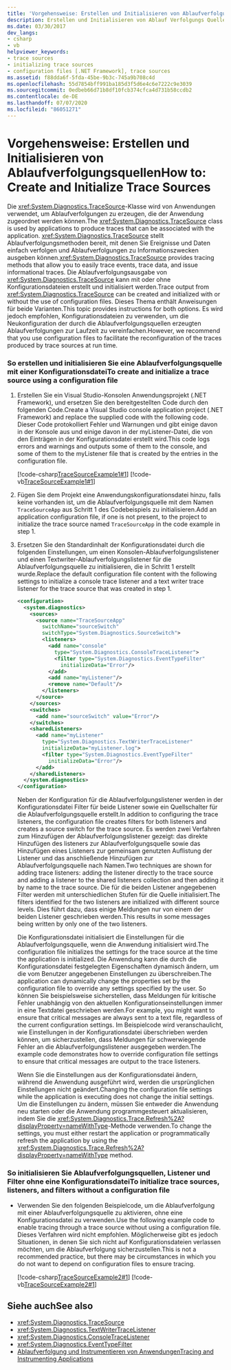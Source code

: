 ```yaml
---
title: 'Vorgehensweise: Erstellen und Initialisieren von Ablaufverfolgungsquellen'
description: Erstellen und Initialisieren von Ablauf Verfolgungs Quellen mithilfe der TraceSource-Klasse in .net. Diese Klasse stellt Methoden zum Nachverfolgen von Ereignissen und Daten und zum Ausgeben von Informations Ablauf Verfolgungen bereit.
ms.date: 03/30/2017
dev_langs:
- csharp
- vb
helpviewer_keywords:
- trace sources
- initializing trace sources
- configuration files [.NET Framework], trace sources
ms.assetid: f88dda6f-5fda-45be-9b3c-745a9b708c4d
ms.openlocfilehash: 55d7854bff991ba185d3f5d6e4c6e7222c9e3039
ms.sourcegitcommit: 0edbeb66d71b8df10fcb374cfca4d731b58ccdb2
ms.contentlocale: de-DE
ms.lasthandoff: 07/07/2020
ms.locfileid: "86051271"
---
```

# <a name="how-to-create-and-initialize-trace-sources"></a><span data-ttu-id="80843-104">Vorgehensweise: Erstellen und Initialisieren von Ablaufverfolgungsquellen</span><span class="sxs-lookup"><span data-stu-id="80843-104">How to: Create and Initialize Trace Sources</span></span>
<span data-ttu-id="80843-105">Die <xref:System.Diagnostics.TraceSource>-Klasse wird von Anwendungen verwendet, um Ablaufverfolgungen zu erzeugen, die der Anwendung zugeordnet werden können.</span><span class="sxs-lookup"><span data-stu-id="80843-105">The <xref:System.Diagnostics.TraceSource> class is used by applications to produce traces that can be associated with the application.</span></span> <span data-ttu-id="80843-106"><xref:System.Diagnostics.TraceSource> stellt Ablaufverfolgungsmethoden bereit, mit denen Sie Ereignisse und Daten einfach verfolgen und Ablaufverfolgungen zu Informationszwecken ausgeben können.</span><span class="sxs-lookup"><span data-stu-id="80843-106"><xref:System.Diagnostics.TraceSource> provides tracing methods that allow you to easily trace events, trace data, and issue informational traces.</span></span> <span data-ttu-id="80843-107">Die Ablaufverfolgungsausgabe von <xref:System.Diagnostics.TraceSource> kann mit oder ohne Konfigurationsdateien erstellt und initialisiert werden.</span><span class="sxs-lookup"><span data-stu-id="80843-107">Trace output from <xref:System.Diagnostics.TraceSource> can be created and initialized with or without the use of configuration files.</span></span> <span data-ttu-id="80843-108">Dieses Thema enthält Anweisungen für beide Varianten.</span><span class="sxs-lookup"><span data-stu-id="80843-108">This topic provides instructions for both options.</span></span> <span data-ttu-id="80843-109">Es wird jedoch empfohlen, Konfigurationsdateien zu verwenden, um die Neukonfiguration der durch die Ablaufverfolgungsquellen erzeugten Ablaufverfolgungen zur Laufzeit zu vereinfachen.</span><span class="sxs-lookup"><span data-stu-id="80843-109">However, we recommend that you use configuration files to facilitate the reconfiguration of the traces produced by trace sources at run time.</span></span>  
  
### <a name="to-create-and-initialize-a-trace-source-using-a-configuration-file"></a><span data-ttu-id="80843-110">So erstellen und initialisieren Sie eine Ablaufverfolgungsquelle mit einer Konfigurationsdatei</span><span class="sxs-lookup"><span data-stu-id="80843-110">To create and initialize a trace source using a configuration file</span></span>  
  
1. <span data-ttu-id="80843-111">Erstellen Sie ein Visual Studio-Konsolen Anwendungsprojekt (.NET Framework), und ersetzen Sie den bereitgestellten Code durch den folgenden Code.</span><span class="sxs-lookup"><span data-stu-id="80843-111">Create a Visual Studio console application project (.NET Framework) and replace the supplied code with the following code.</span></span> <span data-ttu-id="80843-112">Dieser Code protokolliert Fehler und Warnungen und gibt einige davon in der Konsole aus und einige davon in der myListener-Datei, die von den Einträgen in der Konfigurationsdatei erstellt wird.</span><span class="sxs-lookup"><span data-stu-id="80843-112">This code logs errors and warnings and outputs some of them to the console, and some of them to the myListener file that is created by the entries in the configuration file.</span></span>  
  
     [!code-csharp[TraceSourceExample1#1](../../../samples/snippets/csharp/VS_Snippets_CLR/tracesourceexample1/cs/program.cs#1)]
     [!code-vb[TraceSourceExample1#1](../../../samples/snippets/visualbasic/VS_Snippets_CLR/tracesourceexample1/vb/program.vb#1)]  
  
2. <span data-ttu-id="80843-113">Fügen Sie dem Projekt eine Anwendungskonfigurationsdatei hinzu, falls keine vorhanden ist, um die Ablaufverfolgungsquelle mit dem Namen `TraceSourceApp` aus Schritt 1 des Codebeispiels zu initialisieren.</span><span class="sxs-lookup"><span data-stu-id="80843-113">Add an application configuration file, if one is not present, to the project to initialize the trace source named `TraceSourceApp` in the code example in step 1.</span></span>  
  
3. <span data-ttu-id="80843-114">Ersetzen Sie den Standardinhalt der Konfigurationsdatei durch die folgenden Einstellungen, um einen Konsolen-Ablaufverfolgungslistener und einen Textwriter-Ablaufverfolgungslistener für die Ablaufverfolgungsquelle zu initialisieren, die in Schritt 1 erstellt wurde.</span><span class="sxs-lookup"><span data-stu-id="80843-114">Replace the default configuration file content with the following settings to initialize a console trace listener and a text writer trace listener for the trace source that was created in step 1.</span></span>  
  
    ```xml  
    <configuration>  
      <system.diagnostics>  
        <sources>  
          <source name="TraceSourceApp"
            switchName="sourceSwitch"
            switchType="System.Diagnostics.SourceSwitch">  
            <listeners>  
              <add name="console"
                type="System.Diagnostics.ConsoleTraceListener">  
                <filter type="System.Diagnostics.EventTypeFilter"
                  initializeData="Error"/>  
              </add>  
              <add name="myListener"/>  
              <remove name="Default"/>  
            </listeners>  
          </source>  
        </sources>  
        <switches>  
          <add name="sourceSwitch" value="Error"/>  
        </switches>  
        <sharedListeners>  
          <add name="myListener"
            type="System.Diagnostics.TextWriterTraceListener"
            initializeData="myListener.log">  
            <filter type="System.Diagnostics.EventTypeFilter"
              initializeData="Error"/>  
          </add>  
        </sharedListeners>  
      </system.diagnostics>  
    </configuration>  
    ```  
  
     <span data-ttu-id="80843-115">Neben der Konfiguration für die Ablaufverfolgungslistener werden in der Konfigurationsdatei Filter für beide Listener sowie ein Quellschalter für die Ablaufverfolgungsquelle erstellt.</span><span class="sxs-lookup"><span data-stu-id="80843-115">In addition to configuring the trace listeners, the configuration file creates filters for both listeners and creates a source switch for the trace source.</span></span> <span data-ttu-id="80843-116">Es werden zwei Verfahren zum Hinzufügen der Ablaufverfolgungslistener gezeigt: das direkte Hinzufügen des listeners zur Ablaufverfolgungsquelle sowie das Hinzufügen eines Listeners zur gemeinsam genutzten Auflistung der Listener und das anschließende Hinzufügen zur Ablaufverfolgungsquelle nach Namen.</span><span class="sxs-lookup"><span data-stu-id="80843-116">Two techniques are shown for adding trace listeners: adding the listener directly to the trace source and adding a listener to the shared listeners collection and then adding it by name to the trace source.</span></span> <span data-ttu-id="80843-117">Die für die beiden Listener angegebenen Filter werden mit unterschiedlichen Stufen für die Quelle initialisiert.</span><span class="sxs-lookup"><span data-stu-id="80843-117">The filters identified for the two listeners are initialized with different source levels.</span></span> <span data-ttu-id="80843-118">Dies führt dazu, dass einige Meldungen nur von einem der beiden Listener geschrieben werden.</span><span class="sxs-lookup"><span data-stu-id="80843-118">This results in some messages being written by only one of the two listeners.</span></span>  
  
     <span data-ttu-id="80843-119">Die Konfigurationsdatei initialisiert die Einstellungen für die Ablaufverfolgungsquelle, wenn die Anwendung initialisiert wird.</span><span class="sxs-lookup"><span data-stu-id="80843-119">The configuration file initializes the settings for the trace source at the time the application is initialized.</span></span> <span data-ttu-id="80843-120">Die Anwendung kann die durch die Konfigurationsdatei festgelegten Eigenschaften dynamisch ändern, um die vom Benutzer angegebenen Einstellungen zu überschreiben.</span><span class="sxs-lookup"><span data-stu-id="80843-120">The application can dynamically change the properties set by the configuration file to override any settings specified by the user.</span></span> <span data-ttu-id="80843-121">So können Sie beispielsweise sicherstellen, dass Meldungen für kritische Fehler unabhängig von den aktuellen Konfigurationseinstellungen immer in eine Textdatei geschrieben werden.</span><span class="sxs-lookup"><span data-stu-id="80843-121">For example, you might want to ensure that critical messages are always sent to a text file, regardless of the current configuration settings.</span></span> <span data-ttu-id="80843-122">Im Beispielcode wird veranschaulicht, wie Einstellungen in der Konfigurationsdatei überschrieben werden können, um sicherzustellen, dass Meldungen für schwerwiegende Fehler an die Ablaufverfolgungslistener ausgegeben werden.</span><span class="sxs-lookup"><span data-stu-id="80843-122">The example code demonstrates how to override configuration file settings to ensure that critical messages are output to the trace listeners.</span></span>  
  
     <span data-ttu-id="80843-123">Wenn Sie die Einstellungen aus der Konfigurationsdatei ändern, während die Anwendung ausgeführt wird, werden die ursprünglichen Einstellungen nicht geändert.</span><span class="sxs-lookup"><span data-stu-id="80843-123">Changing the configuration file settings while the application is executing does not change the initial settings.</span></span> <span data-ttu-id="80843-124">Um die Einstellungen zu ändern, müssen Sie entweder die Anwendung neu starten oder die Anwendung programmgesteuert aktualisieren, indem Sie die <xref:System.Diagnostics.Trace.Refresh%2A?displayProperty=nameWithType>-Methode verwenden.</span><span class="sxs-lookup"><span data-stu-id="80843-124">To change the settings, you must either restart the application or programmatically refresh the application by using the <xref:System.Diagnostics.Trace.Refresh%2A?displayProperty=nameWithType> method.</span></span>  
  
### <a name="to-initialize-trace-sources-listeners-and-filters-without-a-configuration-file"></a><span data-ttu-id="80843-125">So initialisieren Sie Ablaufverfolgungsquellen, Listener und Filter ohne eine Konfigurationsdatei</span><span class="sxs-lookup"><span data-stu-id="80843-125">To initialize trace sources, listeners, and filters without a configuration file</span></span>  
  
- <span data-ttu-id="80843-126">Verwenden Sie den folgenden Beispielcode, um die Ablaufverfolgung mit einer Ablaufverfolgungsquelle zu aktivieren, ohne eine Konfigurationsdatei zu verwenden.</span><span class="sxs-lookup"><span data-stu-id="80843-126">Use the following example code to enable tracing through a trace source without using a configuration file.</span></span> <span data-ttu-id="80843-127">Dieses Verfahren wird nicht empfohlen. Möglicherweise gibt es jedoch Situationen, in denen Sie sich nicht auf Konfigurationsdateien verlassen möchten, um die Ablaufverfolgung sicherzustellen.</span><span class="sxs-lookup"><span data-stu-id="80843-127">This is not a recommended practice, but there may be circumstances in which you do not want to depend on configuration files to ensure tracing.</span></span>  
  
     [!code-csharp[TraceSourceExample2#1](../../../samples/snippets/csharp/VS_Snippets_CLR/tracesourceexample2/cs/program.cs#1)]
     [!code-vb[TraceSourceExample2#1](../../../samples/snippets/visualbasic/VS_Snippets_CLR/tracesourceexample2/vb/program.vb#1)]  
  
## <a name="see-also"></a><span data-ttu-id="80843-128">Siehe auch</span><span class="sxs-lookup"><span data-stu-id="80843-128">See also</span></span>

- <xref:System.Diagnostics.TraceSource>
- <xref:System.Diagnostics.TextWriterTraceListener>
- <xref:System.Diagnostics.ConsoleTraceListener>
- <xref:System.Diagnostics.EventTypeFilter>
- [<span data-ttu-id="80843-129">Ablaufverfolgung und Instrumentieren von Anwendungen</span><span class="sxs-lookup"><span data-stu-id="80843-129">Tracing and Instrumenting Applications</span></span>](tracing-and-instrumenting-applications.md)

